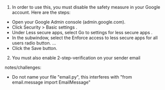 1. In order to use this, you must disable the safety
measure in your Google account. Here are the steps:
- Open your Google Admin console (admin.google.com).
- Click Security > Basic settings .
- Under Less secure apps, select Go to settings for less secure apps .
- In the subwindow, select the Enforce access to less secure apps for all users radio button. ...
- Click the Save button.

2. You must also enable 2-step-verification on your sender email

notes/challenges:
- Do not name your file "email.py", this interferes with "from email.message import EmailMessage"